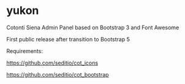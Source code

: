 # yukon
Cotonti Siena Admin Panel based on Bootstrap 3 and Font Awesome

First public release after transition to Bootstrap 5

Requirements:

https://github.com/seditio/cot_icons

https://github.com/seditio/cot_bootstrap
